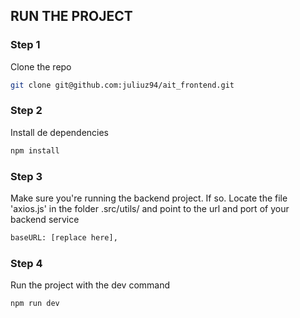 ## RUN THE PROJECT

### Step 1
Clone the repo 
```sh
git clone git@github.com:juliuz94/ait_frontend.git
```
  
### Step 2
Install de dependencies
```sh
npm install 
```

### Step 3 
Make sure you're running the backend project. 
If so. Locate the file 'axios.js' in the folder .src/utils/
and point to the url and port of your backend service
```sh
baseURL: [replace here],
```

### Step 4
Run the project with the dev command
```sh
npm run dev
```

